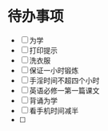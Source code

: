 # 待办事项
- [ ] 为学
- [ ] 打印提示
- [ ] 洗衣服
- [ ] 保证一小时锻炼
- [ ] 手淫时间不超四个小时
- [ ] 英语必修一第一篇课文
- [ ] 背诵为学
- [ ] 看手机时间减半
- [ ] 

